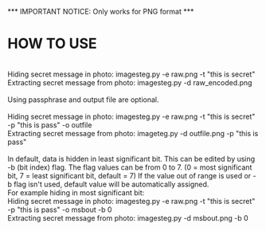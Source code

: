 *** IMPORTANT NOTICE: Only works for PNG format ***

HOW TO USE
==========
<br>
Hiding secret message in photo: imagesteg.py -e raw.png -t "this is secret"
<br>
Extracting secret message from photo: imagesteg.py -d raw_encoded.png
<br>
<br>
Using passphrase and output file are optional.
<br>
<br>
Hiding secret message in photo: imagesteg.py -e raw.png -t "this is secret" -p "this is pass" -o outfile
<br>
Extracting secret message from photo: imageteg.py -d outfile.png -p "this is pass"
<br>
<br>
In default, data is hidden in least significant bit. This can be edited by using -b (bit index) flag. The flag values can be from 0 to 7. (0 = most significant bit, 7 = least significant bit, default = 7) If the value out of range is used or -b flag isn't used, default value will be automatically assigned. 
<br>
For example hiding in most significant bit: 
<br>
Hiding secret message in photo: imagesteg.py -e raw.png -t "this is secret" -p "this is pass" -o msbout -b 0
<br>
Extracting secret message from photo: imagesteg.py -d msbout.png -b 0
